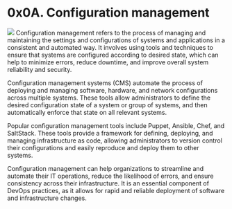 <h1>0x0A. Configuration management</h1>
<img src="https://www.edureka.co/blog/wp-content/uploads/2019/10/08_MODULES-1.png">
Configuration management refers to the process of managing and maintaining the settings and configurations of systems and applications in a consistent and automated way. It involves using tools and techniques to ensure that systems are configured according to desired state, which can help to minimize errors, reduce downtime, and improve overall system reliability and security.

Configuration management systems (CMS) automate the process of deploying and managing software, hardware, and network configurations across multiple systems. These tools allow administrators to define the desired configuration state of a system or group of systems, and then automatically enforce that state on all relevant systems.

Popular configuration management tools include Puppet, Ansible, Chef, and SaltStack. These tools provide a framework for defining, deploying, and managing infrastructure as code, allowing administrators to version control their configurations and easily reproduce and deploy them to other systems.

Configuration management can help organizations to streamline and automate their IT operations, reduce the likelihood of errors, and ensure consistency across their infrastructure. It is an essential component of DevOps practices, as it allows for rapid and reliable deployment of software and infrastructure changes.
